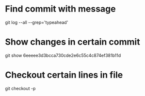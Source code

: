 
 # Find commit with message
   git log --all --grep='typeahead'
  
 # Show changes in certain commit
  git show 6eeeee3d3bcca730cde2e6c55c4c874ef381b11d
  
 # Checkout certain lines in file
   git checkout -p
